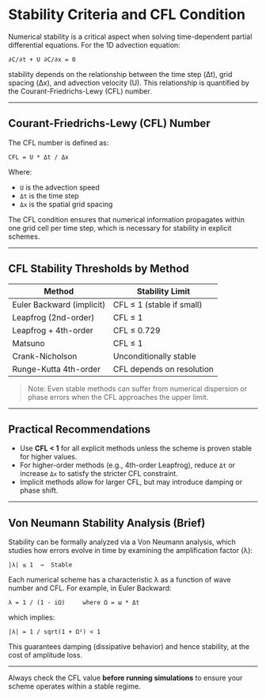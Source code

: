 # Stability Criteria and CFL Condition

Numerical stability is a critical aspect when solving time-dependent partial differential equations. For the 1D advection equation:

    ∂C/∂t + U ∂C/∂x = 0

stability depends on the relationship between the time step (Δt), grid spacing (Δx), and advection velocity (U). This relationship is quantified by the Courant-Friedrichs-Lewy (CFL) number.

---

## Courant-Friedrichs-Lewy (CFL) Number

The CFL number is defined as:

    CFL = U * Δt / Δx

Where:
- `U` is the advection speed
- `Δt` is the time step
- `Δx` is the spatial grid spacing

The CFL condition ensures that numerical information propagates within one grid cell per time step, which is necessary for stability in explicit schemes.

---

## CFL Stability Thresholds by Method

| Method                    | Stability Limit          |
|--------------------------|--------------------------|
| Euler Backward (implicit)| CFL ≤ 1 (stable if small)|
| Leapfrog (2nd-order)     | CFL ≤ 1                  |
| Leapfrog + 4th-order     | CFL ≤ 0.729              |
| Matsuno                  | CFL ≤ 1                  |
| Crank-Nicholson          | Unconditionally stable   |
| Runge-Kutta 4th-order    | CFL depends on resolution|

> Note: Even stable methods can suffer from numerical dispersion or phase errors when the CFL approaches the upper limit.

---

## Practical Recommendations
- Use **CFL < 1** for all explicit methods unless the scheme is proven stable for higher values.
- For higher-order methods (e.g., 4th-order Leapfrog), reduce `Δt` or increase `Δx` to satisfy the stricter CFL constraint.
- Implicit methods allow for larger CFL, but may introduce damping or phase shift.

---

## Von Neumann Stability Analysis (Brief)
Stability can be formally analyzed via a Von Neumann analysis, which studies how errors evolve in time by examining the amplification factor (λ):

    |λ| ≤ 1  →  Stable

Each numerical scheme has a characteristic λ as a function of wave number and CFL. For example, in Euler Backward:

    λ = 1 / (1 - iΩ)     where Ω = ω * Δt

which implies:

    |λ| = 1 / sqrt(1 + Ω²) < 1

This guarantees damping (dissipative behavior) and hence stability, at the cost of amplitude loss.

---

Always check the CFL value **before running simulations** to ensure your scheme operates within a stable regime.


